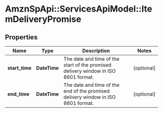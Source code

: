 # AmznSpApi::ServicesApiModel::ItemDeliveryPromise

## Properties
Name | Type | Description | Notes
------------ | ------------- | ------------- | -------------
**start_time** | **DateTime** | The date and time of the start of the promised delivery window in ISO 8601 format. | [optional] 
**end_time** | **DateTime** | The date and time of the end of the promised delivery window in ISO 8601 format. | [optional] 


